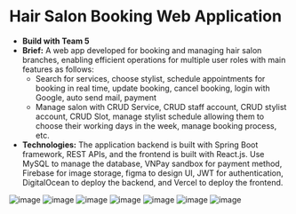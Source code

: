 <h1>Hair Salon Booking Web Application</h1>
<ul>
    <li><strong>Build with Team 5</strong></li>
    <li>
        <strong>Brief:</strong> A web app developed for booking and managing hair salon branches, enabling efficient operations for multiple user roles with main features as follows:
        <ul>
            <li>Search for services, choose stylist, schedule appointments for booking in real time, update booking, cancel booking, login with Google, auto send mail, payment</li>
            <li>Manage salon with CRUD Service, CRUD staff account, CRUD stylist account, CRUD Slot, manage stylist schedule allowing them to choose their working days in the week, manage booking process, etc.</li>
        </ul>
    </li>
    <li>
        <strong>Technologies:</strong> The application backend is built with Spring Boot framework, REST APIs, and the frontend is built with React.js. Use MySQL to manage the database, VNPay sandbox for payment method, Firebase for image storage, figma to design UI, JWT for authentication, DigitalOcean to deploy the backend, and Vercel to deploy the frontend.
    </li>
</ul>


![image](https://github.com/user-attachments/assets/19a4baac-fb08-4ca2-8ca6-452980c4e038)
![image](https://github.com/user-attachments/assets/37e38f8c-d5b3-40c9-9742-8175a740f4f4)
![image](https://github.com/user-attachments/assets/e8a0c891-4f89-43b3-83b8-8008b400446f)
![image](https://github.com/user-attachments/assets/709aa23c-9d7f-4094-a841-ab79daf99082)
![image](https://github.com/user-attachments/assets/4bb6cdaa-d5d7-4aad-b03c-7560f83e0673)
![image](https://github.com/user-attachments/assets/2d249175-337e-4ddf-b0ab-28bea4bd4b41)
![image](https://github.com/user-attachments/assets/ca0a7a37-3e64-4ddf-8280-6ad7942efb6e)


